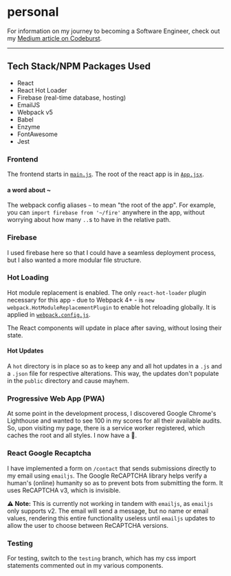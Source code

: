 # personal

For information on my journey to becoming a Software Engineer, check out my
[Medium article on Codeburst].

---

## Tech Stack/NPM Packages Used

- React
- React Hot Loader
- Firebase (real-time database, hosting)
- EmailJS
- Webpack v5
- Babel
- Enzyme
- FontAwesome
- Jest

### Frontend

The frontend starts in [`main.js`]. The root of the react app is in [`App.jsx`].

#### a word about ~

The webpack config aliases `~` to mean "the root of the app". For example, you
can `import firebase from '~/fire'` anywhere in the app, without worrying about
how many `..`s to have in the relative path.

### Firebase

I used firebase here so that I could have a seamless deployment process, but I
also wanted a more modular file structure.

### Hot Loading

Hot module replacement is enabled. The only `react-hot-loader` plugin necessary
for this app - due to Webpack 4+ - is `new webpack.HotModuleReplacementPlugin`
to enable hot reloading globally. It is applied in [`webpack.config.js`].

The React components will update in place after saving, without losing their
state.

#### Hot Updates

A `hot` directory is in place so as to keep any and all hot updates in a `.js`
and a `.json` file for respective alterations. This way, the updates don't
populate in the `public` directory and cause mayhem.

### Progressive Web App (PWA)

At some point in the development process, I discovered Google Chrome's
Lighthouse and wanted to see 100 in my scores for all their available audits.
So, upon visiting my page, there is a service worker registered, which caches
the root and all styles. I now have a :100:.

### React Google Recaptcha

I have implemented a form on `/contact` that sends submissions directly to my
email using `emailjs`. The Google ReCAPTCHA library helps verify a human's
(online) humanity so as to prevent bots from submitting the form. It uses
ReCAPTCHA v3, which is invisible.

**⚠️ Note:** This is currently not working in tandem with `emailjs`, as
`emailjs` only supports v2. The email will send a message, but no name or email
values, rendering this entire functionality useless until `emailjs` updates to
allow the user to choose between ReCAPTCHA versions.

### Testing

For testing, switch to the `testing` branch, which has my css import statements
commented out in my various components.

[medium article on codeburst]:
  https://codeburst.io/five-ways-becoming-a-software-engineer-made-me-a-wizard-de1060fc04d4
[`main.js`]: ./main.js
[`app.jsx`]: client/App.jsx
[`webpack.config.js`]: webpack.config.js
